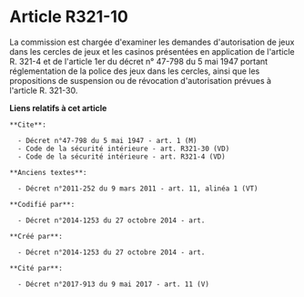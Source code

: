 # Article R321-10

La commission est chargée d'examiner les demandes d'autorisation de jeux dans les cercles de jeux et les casinos présentées
en application de l'article R. 321-4 et de l'article 1er du décret n° 47-798 du 5 mai 1947 portant réglementation de la
police des jeux dans les cercles, ainsi que les propositions de suspension ou de révocation d'autorisation prévues à
l'article R. 321-30.

**Liens relatifs à cet article**

	**Cite**:

	  - Décret n°47-798 du 5 mai 1947 - art. 1 (M)
	  - Code de la sécurité intérieure - art. R321-30 (VD)
	  - Code de la sécurité intérieure - art. R321-4 (VD)

	**Anciens textes**:

	  - Décret n°2011-252 du 9 mars 2011 - art. 11, alinéa 1 (VT)

	**Codifié par**:

	  - Décret n°2014-1253 du 27 octobre 2014 - art.

	**Créé par**:

	  - Décret n°2014-1253 du 27 octobre 2014 - art.

	**Cité par**:

	  - Décret n°2017-913 du 9 mai 2017 - art. 11 (V)
